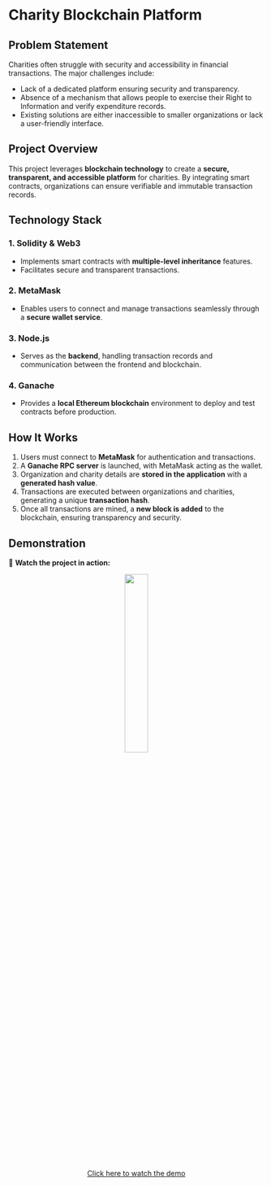 # **Charity Blockchain Platform**

## **Problem Statement**
Charities often struggle with security and accessibility in financial transactions. The major challenges include:
- Lack of a dedicated platform ensuring security and transparency.
- Absence of a mechanism that allows people to exercise their Right to Information and verify expenditure records.
- Existing solutions are either inaccessible to smaller organizations or lack a user-friendly interface.

## **Project Overview**
This project leverages **blockchain technology** to create a **secure, transparent, and accessible platform** for charities. By integrating smart contracts, organizations can ensure verifiable and immutable transaction records.

## **Technology Stack**
### **1. Solidity & Web3**
- Implements smart contracts with **multiple-level inheritance** features.
- Facilitates secure and transparent transactions.

### **2. MetaMask**
- Enables users to connect and manage transactions seamlessly through a **secure wallet service**.

### **3. Node.js**
- Serves as the **backend**, handling transaction records and communication between the frontend and blockchain.

### **4. Ganache**
- Provides a **local Ethereum blockchain** environment to deploy and test contracts before production.

## **How It Works**
1. Users must connect to **MetaMask** for authentication and transactions.
2. A **Ganache RPC server** is launched, with MetaMask acting as the wallet.
3. Organization and charity details are **stored in the application** with a **generated hash value**.
4. Transactions are executed between organizations and charities, generating a unique **transaction hash**.
5. Once all transactions are mined, a **new block is added** to the blockchain, ensuring transparency and security.

## **Demonstration**
🎥 **Watch the project in action:**

<div align="center">
  <a href="https://youtu.be/4CIUYSnVEIo">
    <img src="http://img.youtube.com/vi/4CIUYSnVEIo/0.jpg" width="30%">
  </a>  
  <br>
  <a href="[https://youtu.be/4CIUYSnVEIo](https://youtu.be/OyTTOAcK4BY?si=JtVf8_Ua1MKf8r9M)">Click here to watch the demo</a>
</div>
